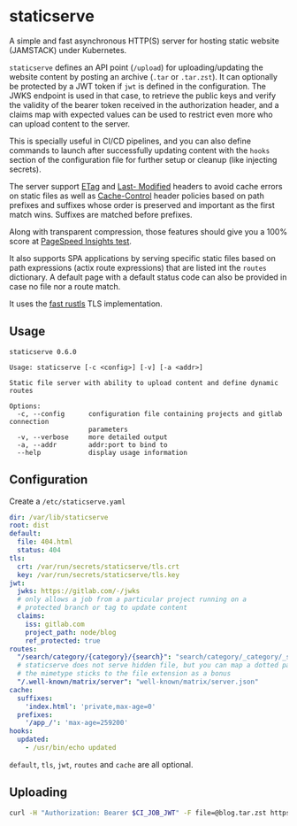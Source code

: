 # staticserve

A simple and fast asynchronous HTTP(S) server for hosting static website (JAMSTACK) under Kubernetes.

`staticserve` defines an API point (`/upload`) for uploading/updating the website content by posting
an archive (`.tar` or `.tar.zst`). It can optionally be protected by a JWT token if `jwt` is defined in
the configuration. The JWKS endpoint is used in that case, to retrieve the public keys and verify
the validity of the bearer token received in the authorization header, and a claims map with expected
values can be used to restrict even more who can upload content to the server.

This is specially useful in CI/CD pipelines, and you can also define commands to launch after
successfully updating content with the `hooks` section of the configuration file for further setup or
cleanup (like injecting secrets).

The server support [ETag](https://developer.mozilla.org/en-US/docs/Web/HTTP/Headers/ETag) and [Last-
Modified](https://developer.mozilla.org/en-US/docs/Web/HTTP/Headers/Last-Modified) headers to avoid
cache errors on static files as well as [Cache-Control](https://developer.mozilla.org/en-US/docs/Web/HTTP/Headers/Cache-Control) header policies based on path prefixes and suffixes whose order is
preserved and important as the first match wins. Suffixes are matched before prefixes.

Along with transparent compression, those features should give you a 100% score at [PageSpeed
Insights test](https://pagespeed.web.dev/?hl=en).

It also supports SPA applications by serving specific static files based on path expressions (actix
route expressions) that are listed int the `routes` dictionary. A default page with a default
status code can also be provided in case no file nor a route match.

It uses the [fast rustls](https://jbp.io/2019/07/01/rustls-vs-openssl-performance.html) TLS
implementation.

## Usage

```
staticserve 0.6.0

Usage: staticserve [-c <config>] [-v] [-a <addr>]

Static file server with ability to upload content and define dynamic routes

Options:
  -c, --config      configuration file containing projects and gitlab connection
                    parameters
  -v, --verbose     more detailed output
  -a, --addr        addr:port to bind to
  --help            display usage information
```

## Configuration

Create a `/etc/staticserve.yaml`

```yaml
dir: /var/lib/staticserve
root: dist
default:
  file: 404.html
  status: 404
tls:
  crt: /var/run/secrets/staticserve/tls.crt
  key: /var/run/secrets/staticserve/tls.key
jwt:
  jwks: https://gitlab.com/-/jwks
  # only allows a job from a particular project running on a
  # protected branch or tag to update content
  claims:
    iss: gitlab.com
    project_path: node/blog
    ref_protected: true
routes:
  "/search/category/{category}/{search}": "search/category/_category/_search.html"
  # staticserve does not serve hidden file, but you can map a dotted path to a file.
  # the mimetype sticks to the file extension as a bonus
  "/.well-known/matrix/server": "well-known/matrix/server.json"
cache:
  suffixes:
    'index.html': 'private,max-age=0'
  prefixes:
    '/app_/': 'max-age=259200'
hooks:
  updated:
    - /usr/bin/echo updated
```

`default`, `tls`, `jwt`, `routes` and `cache` are all optional.

## Uploading

```sh
curl -H "Authorization: Bearer $CI_JOB_JWT" -F file=@blog.tar.zst https://host/upload
```